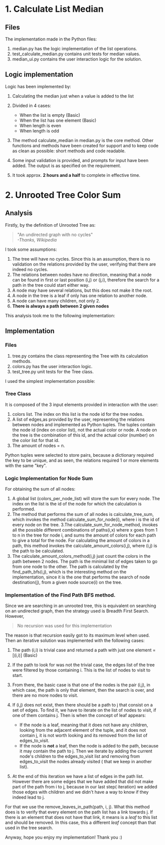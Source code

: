 # 1. Calculate List Median

## Files

The implementation made in the Python files:
1. median.py has the logic implementation of the list operations.
2. test_calculate_median.py contains unit tests for median values.
3. median_ui.py contains the user interaction logic for the solution.

## Logic implementation

Logic has been implemented by:
1. Calculating the median just when a value is added to the list
2. Divided in 4 cases:
   * When the list is empty (Basic)
   * When the list has one element (Basic)
   * When length is even
   * When length is odd
   
3. The method calculate_median in median.py is the core method. Other functions and methods have been created for support and to keep code
as clean as possible: short methods and code readable.

4. Some input validation is provided, and prompts for input  have been added. The output is as specified on the requirement.

5. It took approx. **2 hours and a half** to complete in effective time.

# 2. Unrooted Tree Color Sum


## Analysis

Firstly, by the definition of Unrooted Tree as:

>"An undirected graph with no cycles"<br>
> *-Thanks, Wikipedia*

I took some assumptions:
1. The tree will have no cycles. Since this is an assumption, there is no validation on the relations provided by the user, verifying that there are indeed no cycles.
2. The relations between nodes have no direction, meaning that a node can be found in first or last position (i,j) or (j,i), therefore the search for a path in the tree could start either way.
3. A node may have several relations, but this does not make it the root. 
4. A node in the tree is a leaf if only has one relation to another node.
5. A node can have many children, not only 2.
6. **There is always a path between 2 given nodes**

This analysis took me to the following implementation:

## Implementation
### Files 
1. tree.py contains the class representing the Tree with its calculation methods.
2. colors.py has the user interaction logic.
3. test_tree.py unit tests for the Tree class.

I used the simplest implementation possible:

### Tree Class
It is composed of the 3 input elements provided in interaction with the user:
1. colors list. The index on this list is the node id for the tree nodes.
2. A list of edges,as provided by the user, representing the relations between nodes and implemented as Python tuples. The tuples contain the node id (index on color list), not the actual color or node. A node on the tree is the combination of this id, and the actual color (number) on the color list for that id.
3. The amount of nodes = n.

Python tuples were selected to store pairs, because a dictionary required the key to be unique, and as seen, the relations required 1 or more elements with the same "key".

### Logic Implementation for Node Sum

For obtaining the sum of all nodes:

1. A global list (colors_per_node_list) will store the sum for every node. The index on the list is the id of the node for which the calculation is performed.
2. The method that performs the sum of all nodes is calculate_tree_sum, which invokes the method calculate_sum_for_node(i), where i is the id of every node on the tree.
3.The calculate_sum_for_node_method, invokes all the possible different combinations of paths(i,x) where x goes from 1 to n in the tree for node i, and sums the amount of colors for each path to give a total for the node. For calculating the amount of colors in a path, this method invokes the calculate_amount_colors(i,j), where (i,j) is the path to be calculated.
4. The calculate_amount_colors_method(i,j) just count the colors in the path between 2 nodes. The path is the minimal list of edges taken to go from one node to the other. The path is calculated by the find_path_bfs(i,j), which is the interesting method on the implementation, since it is the one that performs the search of node destination(j), from a given node source(i) on the tree.

### Implementation of  the Find Path BFS method.

Since we are searching in an unrooted tree,  this is equivalent on searching on an undirected graph, then the strategy used is Breadth First Search. However, 

> No recursion was used for this implementation

The reason is that recursion easily got to its maximum level when used. Then an iterative solution was implemented with the following cases:

1. The path (i,i) is trivial case and returned a path with just one element = [(i,i)] (Basic)
2. If the path to look for was not the trivial case, the edges list of the tree were filtered by those containing i. This is the list of 
nodes to visit to start.
3. From there, the basic case is that one of the nodes is the pair (i,j), in which case, the path is only that element, then the search is over, and there are no more nodes to visit.
4. If (i,j) does not exist, then there should be a path to j that consist on a set of edges. To find it, we have to iterate on the list of nodes to visit, if one of them contains j.  Then is when the concept of leaf appears:
    * If the node is a leaf, meaning that it does not have any children, looking from the adjacent element of the tuple, and it does not contain j, it is not worth looking and its removed from the list of edges_to_visit.
    * If the node is **not** a leaf, then the node is added to the path, because it may contain the path to j. Then we iterate by adding the current node's children to the edges_to_visit list and removing from edges_to_visit the nodes already visited ( that we keep in another list).
    
5. At the end of this iteration we have a list of edges in the path list. However there are some edges that we have added that did not make part of the path from i to j, because in our last step( iteration) we added those edges with children and we didn't have a way to know if they indeed lead to j.

For that we use the remove_leaves_in_path(path, i, j). What this method does is to verify that every element on the path list has a link towards j. If there is an element that does not have that link, it means is a *leaf* to this list and should be removed. In this case, this a different *leaf* concept than that used in the tree search.

Anyway, hope you enjoy my implementation! Thank you :)










